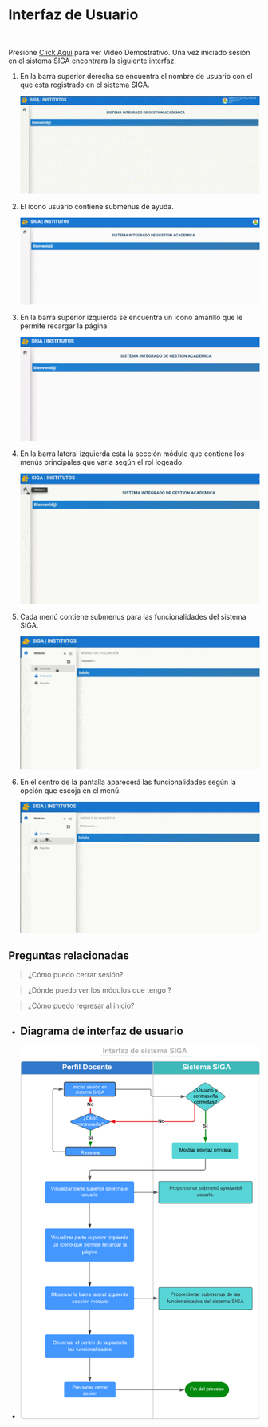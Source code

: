 # **Interfaz de Usuario**
<br>

Presione [Click Aquí](https://youtu.be/9gawrqhc-U8) para ver Video Demostrativo. 
Una vez iniciado sesión en el sistema SIGA encontrara la siguiente  interfaz.

1. En la barra superior derecha se encuentra el nombre de usuario con el que esta registrado en el sistema SIGA.

    ![Icono2](IDU_icono2.gif)

2. El ícono usuario contiene submenus de ayuda.

    ![Submenu](IDU_Submenu.gif)

3. En la barra superior izquierda se encuentra un ícono amarillo  que le permite recargar la página.

    ![Botón](IDU_boton.gif)

4. En la barra lateral izquierda está la sección módulo que contiene los menús principales que varia según el rol logeado.

    ![Módulo](IDU_modulo.gif)

5. Cada menú contiene submenus para las funcionalidades del sistema SIGA.

    ![Módulo1](IDU_modulo1.gif)

6. En el centro de la pantalla aparecerá las funcionalidades  según la opción que escoja en el menú. 

    ![Módulo2](IDU_modulo2.gif)


## **Preguntas relacionadas**

> ¿Cómo puedo cerrar sesión?

> ¿Dónde puedo ver los módulos que tengo ?

> ¿Cómo puedo regresar al inicio? 
* ## **Diagrama de interfaz de usuario**
* ![Diagrama2](6.InterfazSIGA.png)            

